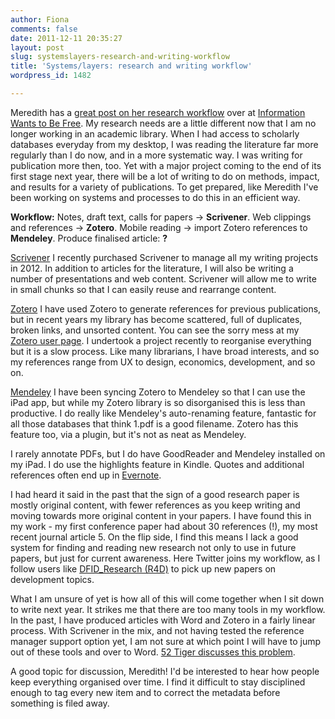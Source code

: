 ```yaml
---
author: Fiona
comments: false
date: 2011-12-11 20:35:27
layout: post
slug: systemslayers-research-and-writing-workflow
title: 'Systems/layers: research and writing workflow'
wordpress_id: 1482

---
```


Meredith has a [great post on her research workflow](http://meredith.wolfwater.com/wordpress/2011/12/11/lifting-the-veil-on-my-system/) over at [Information Wants to Be Free](http://meredith.wolfwater.com/wordpress/). My research needs are a little different now that I am no longer working in an academic library. When I had access to scholarly databases everyday from my desktop, I was reading the literature far more regularly than I do now, and in a more systematic way. I was writing for publication more then, too. Yet with a major project coming to the end of its first stage next year, there will be a lot of writing to do on methods, impact, and results for a variety of publications. To get prepared, like Meredith I've been working on systems and processes to do this in an efficient way.

**Workflow:** Notes, draft text, calls for papers -> **Scrivener**. Web clippings and references -> **Zotero**. Mobile reading -> import Zotero references to **Mendeley**. Produce finalised article: **?**

[Scrivener](http://www.literatureandlatte.com/scrivener.php) I recently purchased Scrivener to manage all my writing projects in 2012. In addition to articles for the literature, I will also be writing a number of presentations and web content. Scrivener will allow me to write in small chunks so that I can easily reuse and rearrange content.

[Zotero](http://www.zotero.org/) I have used Zotero to generate references for previous publications, but in recent years my library has become scattered, full of duplicates, broken links, and unsorted content. You can see the sorry mess at my [Zotero user page](https://www.zotero.org/fiona/items). I undertook a project recently to reorganise everything but it is a slow process. Like many librarians, I have broad interests, and so my references range from UX to design, economics, development, and so on.

[Mendeley](http://www.mendeley.com/) I have been syncing Zotero to Mendeley so that I can use the iPad app, but while my Zotero library is so disorganised this is less than productive. I do really like Mendeley's auto-renaming feature, fantastic for all those databases that think 1.pdf is a good filename. Zotero has this feature too, via a plugin, but it's not as neat as Mendeley.

I rarely annotate PDFs, but I do have GoodReader and Mendeley installed on my iPad. I do use the highlights feature in Kindle. Quotes and additional references often end up in [Evernote](https://www.evernote.com/).

I had heard it said in the past that the sign of a good research paper is mostly original content, with fewer references as you keep writing and moving towards more original content in your papers. I have found this in my work - my first conference paper had about 30 references (!), my most recent journal article 5. On the flip side, I find this means I lack a good system for finding and reading new research not only to use in future papers, but just for current awareness. Here Twitter joins my workflow, as I follow users like [DFID_Research (R4D)](https://twitter.com/#!/DFID_Research) to pick up new papers on development topics.

What I am unsure of yet is how all of this will come together when I sit down to write next year. It strikes me that there are too many tools in my workflow. In the past, I have produced articles with Word and Zotero in a fairly linear process. With Scrivener in the mix, and not having tested the reference manager support option yet, I am not sure at which point I will have to jump out of these tools and over to Word. [52 Tiger discusses this problem](http://52tiger.net/my-scrivener-workflow-problem/).

A good topic for discussion, Meredith! I'd be interested to hear how people keep everything organised over time. I find it difficult to stay disciplined enough to tag every new item and to correct the metadata before something is filed away.
